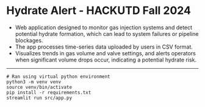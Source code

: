 # Hydrate Alert - HACKUTD Fall 2024


- Web application designed to monitor gas injection systems and detect potential hydrate formation, which can lead to system failures or pipeline blockages.
- The app processes time-series data uploaded by users in CSV format.
- Visualizes trends in gas volume and valve settings, and alerts operators when significant volume drops occur, indicating a potential hydrate risk.    

-----

```
# Ran using virtual python environment
python3 -m venv venv
source venv/bin/activate
pip install -r requirements.txt
streamlit run src/app.py
```
